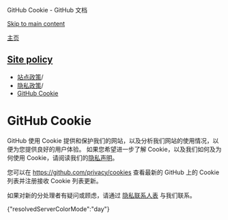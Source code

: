 GitHub Cookie - GitHub 文档

[Skip to main content](#main-content)

[主页](/zh)

[Site policy](/zh/site-policy)
----------

* [站点政策](/zh/site-policy)/
* [隐私政策](/zh/site-policy/privacy-policies)/
* [GitHub Cookie](/zh/site-policy/privacy-policies/github-cookies)

GitHub Cookie
==========

GitHub 使用 Cookie 提供和保护我们的网站，以及分析我们网站的使用情况，以便为您提供良好的用户体验。 如果您希望进一步了解 Cookie，以及我们如何及为何使用 Cookie，请阅读我们的[隐私声明](/zh/site-policy/privacy-policies/github-privacy-statement#our-use-of-cookies-and-tracking)。

您可以在 <https://github.com/privacy/cookies> 查看最新的 GitHub 上的 Cookie 列表并注册接收 Cookie 列表更新。

如果对新的分处理者有疑问或顾虑，请通过 [隐私联系人表](https://github.com/contact/privacy) 与我们联系。

{"resolvedServerColorMode":"day"}
